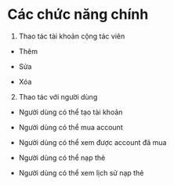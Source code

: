 # Các chức năng chính

1. Thao tác tài khoản cộng tác viên

  - Thêm

  - Sửa

  - Xóa 


2. Thao tác với người dùng
  - Người dùng có thể tạo tài khoản

  - Người dùng có thể mua account

  - Người dùng có thể xem được account đã mua

  - Người dùng có thể nạp thẻ 

  - Người dùng có thể  xem lịch sử nạp thẻ

